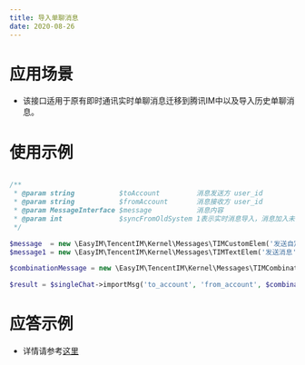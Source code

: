 ```yaml
---
title: 导入单聊消息
date: 2020-08-26
---
```

# 应用场景
- 该接口适用于原有即时通讯实时单聊消息迁移到腾讯IM中以及导入历史单聊消息。

# 使用示例
```php

/**
 * @param string           $toAccount         消息发送方 user_id
 * @param string           $fromAccount       消息接收方 user_id
 * @param MessageInterface $message           消息内容
 * @param int              $syncFromOldSystem 1表示实时消息导入，消息加入未读计数，2表示历史消息导入，消息不计入未读
 */

$message  = new \EasyIM\TencentIM\Kernel\Messages\TIMCustomElem('发送自定义消息');
$message1 = new \EasyIM\TencentIM\Kernel\Messages\TIMTextElem('发送消息');

$combinationMessage = new \EasyIM\TencentIM\Kernel\Messages\TIMCombinationElem($message, $message1);

$result = $singleChat->importMsg('to_account', 'from_account', $combinationMessage);

```
# 应答示例
- 详情请参考[这里](https://cloud.tencent.com/document/product/269/2568)